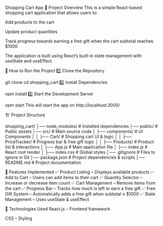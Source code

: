 Shopping Cart App
📌 Project Overview
This is a simple React-based shopping cart application that allows users to:

Add products to the cart

Update product quantities

Track progress towards earning a free gift when the cart subtotal reaches $1000

The application is built using React’s built-in state management with useState and useEffect.

🚀 How to Run the Project
1️⃣ Clone the Repository

git clone [<your-repo-link>](https://github.com/selva-mern12/Shopping-Card)
cd shopping_cart
2️⃣ Install Dependencies

npm install
3️⃣ Start the Development Server

npm start
This will start the app on http://localhost:3000/

🏗️ Project Structure

shopping_cart/
│── node_modules/          # Installed dependencies
│── public/                # Public assets
│── src/                   # Main source code
│   ├── components/        # UI Components
│   │   ├── Cart/          # Shopping cart UI & logic
│   │   ├── PriceTracker/  # Progress bar & free gift logic
│   │   ├── Products/      # Product list & interactions
│   ├── App.js             # Main application file
│   ├── index.js           # React root render
│   ├── index.css          # Global styles
│── .gitignore             # Files to ignore in Git
│── package.json           # Project dependencies & scripts
│── README.md              # Project documentation

🎯 Features Implemented
✅ Product Listing – Displays available products
✅ Add to Cart – Users can add items to their cart
✅ Quantity Selector – Increase or decrease item count
✅ Cart Management – Remove items from the cart
✅ Progress Bar – Tracks how much is left to earn a free gift
✅ Free Gift System – Automatically adds a free gift when subtotal ≥ $1000
✅ State Management – Uses useState & useEffect

🔧 Technologies Used
React.js – Frontend framework

CSS – Styling